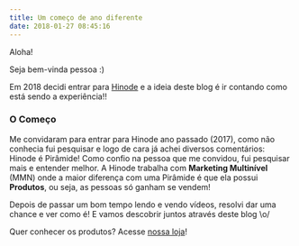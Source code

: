 ```yaml
---
title: Um começo de ano diferente
date: 2018-01-27 08:45:16
---
```

Aloha!

Seja bem-vinda pessoa :)

Em 2018 decidi entrar para [Hinode](http://grupohinode.com/) e a ideia deste blog é ir contando como está sendo a experiência!!

### O Começo

Me convidaram para entrar para Hinode ano passado (2017), como não conhecia fui pesquisar e logo de cara já achei diversos comentários: Hinode é Pirâmide!
Como confio na pessoa que me convidou, fui pesquisar mais e entender melhor.
A Hinode trabalha com **Marketing Multinível** (MMN) onde a maior diferença com uma Pirâmide é que ela possui **Produtos**, ou seja, as pessoas só ganham se vendem!

Depois de passar um bom tempo lendo e vendo vídeos, resolvi dar uma chance e ver como é! E vamos descobrir juntos através deste blog \o/

Quer conhecer os produtos? Acesse [nossa loja](http://hinodeonline.net/20001908)!